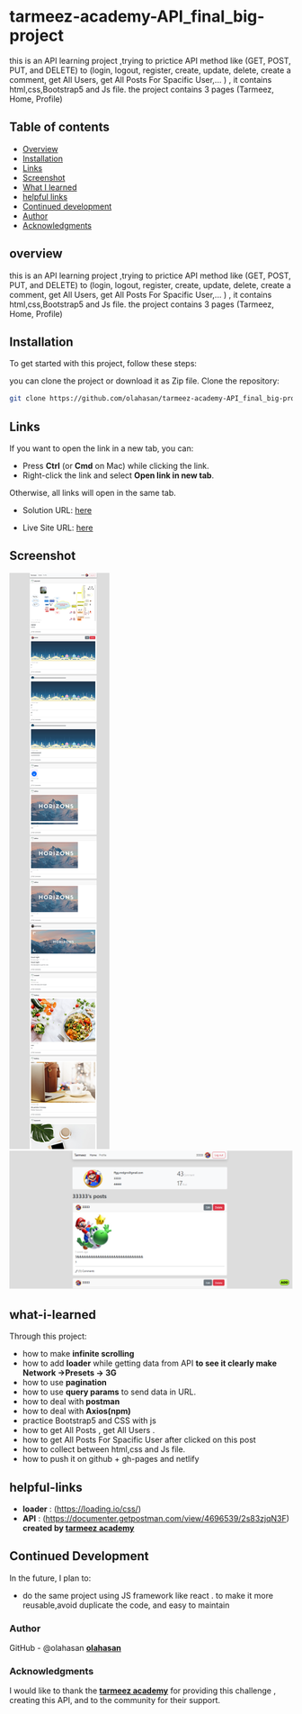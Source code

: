 # tarmeez-academy-API_final_big-project

this is an API learning project ,trying to prictice API method like (GET, POST, PUT, and DELETE) to (login, logout, register, create, update, delete, create a comment, get All Users, get All Posts For Spacific User,... ) , it contains html,css,Bootstrap5 and Js file. the project contains 3 pages (Tarmeez, Home, Profile)
 
## Table of contents

- [Overview](#overview)
- [Installation](#Installation)
- [Links](#Links)
- [Screenshot](#Screenshot)
- [What I learned](#what-i-learned)
- [helpful links](#helpful-links)
- [Continued development](#continued-development)
- [Author](#author)
- [Acknowledgments](#Acknowledgments)


## overview
this is an API learning project ,trying to prictice API method like (GET, POST, PUT, and DELETE) to (login, logout, register, create, update, delete, create a comment, get All Users, get All Posts For Spacific User,... ) , it contains html,css,Bootstrap5 and Js file. the project contains 3 pages (Tarmeez, Home, Profile)

## Installation
To get started with this project, follow these steps:

you can clone the project or download it as Zip file.
 Clone the repository:
   ```bash
   git clone https://github.com/olahasan/tarmeez-academy-API_final_big-project.git
```

## Links

If you want to open the link in a new tab, you can:

- Press **Ctrl** (or **Cmd** on Mac) while clicking the link.
- Right-click the link and select **Open link in new tab**.

Otherwise, all links will open in the same tab.

- Solution URL: [here](https://github.com/olahasan/tarmeez-academy-API_final_big-project)

- Live Site URL: [here](https://tarmeez-academy-api-final-big-project.netlify.app/)


 ## Screenshot
 
![Screenshot](./screenshot.png)
![Screenshot](./screenshot2.png)


## what-i-learned
Through this project:
- how to make **infinite scrolling**
- how to add **loader** while getting data from API  **to see it clearly make Network ->Presets -> 3G**
- how to use **pagination**
- how to use **query params** to send data in URL.
- how to deal with **postman** 
- how to deal with **Axios(npm)**
- practice Bootstrap5 and CSS with js
- how to get All Posts , get All Users .
- how to get All Posts For Spacific User after clicked on this post
- how to collect between html,css and Js file.
- how to push it on github + gh-pages and netlify

## helpful-links
- **loader** : (https://loading.io/css/)
- **API** : (https://documenter.getpostman.com/view/4696539/2s83zjqN3F)  **created by [tarmeez academy](https://www.youtube.com/@tarmeez)**

## Continued Development
In the future, I plan to:
- do the same project using JS framework like react . to make it more reusable,avoid duplicate the code, and easy to maintain 

### Author

GitHub - @olahasan
**[olahasan](https://github.com/olahasan)**

### Acknowledgments

I would like to thank the **[tarmeez academy](https://www.youtube.com/@tarmeez)** for providing this challenge , creating this API, and to the community for their support.
